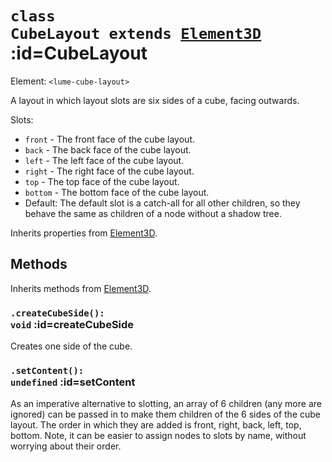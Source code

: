 
# <code>class <b>CubeLayout</b> extends [Element3D](..\core\Element3D.md)</code> :id=CubeLayout

Element: `<lume-cube-layout>`

A layout in which layout slots are six sides of a cube, facing outwards.

Slots:

- `front` - The front face of the cube layout.
- `back` - The back face of the cube layout.
- `left` - The left face of the cube layout.
- `right` - The right face of the cube layout.
- `top` - The top face of the cube layout.
- `bottom` - The bottom face of the cube layout.
- Default: The default slot is a catch-all for all other children, so they behave the same as children of a node without a shadow tree.



Inherits properties from [Element3D](..\core\Element3D.md).



## Methods

Inherits methods from [Element3D](..\core\Element3D.md).


### <code>.<b>createCubeSide</b>(): void</code> :id=createCubeSide

Creates one side of the cube.
        


### <code>.<b>setContent</b>(): undefined</code> :id=setContent

As an imperative alternative to slotting, an array
of 6 children (any more are ignored) can be passed in to make them
children of the 6 sides of the cube layout. The order in which they are
added is front, right, back, left, top, bottom. Note, it can be easier to
assign nodes to slots by name, without worrying about their order.
        
        